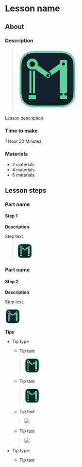 # Lesson name

## About

### Description

> ![](course/assets/lesson1/image.png)

Lesson description.

### Time to make

1 Hour 20 Minutes.

### Materials

- 2 materials.
- 4 materials.
- 6 materials.

## Lesson steps

### Part name

#### Step 1

**Description**

Step text.

> ![](course/assets/lesson1/steps/step1/image.png)

### Part name

#### Step 2

**Description**

Step text.

![](course/assets/lesson1/steps/step2/image.png)

**Tips**

- Tip type

  - Tip text
  > ![](course/assets/lesson1/steps/step2/tips/tip1/image1.png)

  - Tip text
  > ![](course/assets/lesson1/steps/step2/tips/tip1/image2.png)

  - Tip text
  > ![](course/assets/lesson1/steps/step2/tips/tip1/image3.png)

  - Tip text
  > ![](course/assets/lesson1/steps/step2/tips/tip1/image4.png)

- Tip type
  - Tip text
